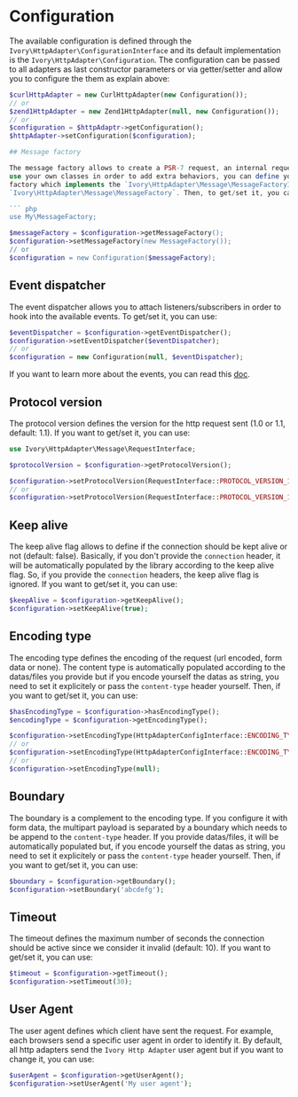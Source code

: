 # Configuration

The available configuration is defined through the `Ivory\HttpAdapter\ConfigurationInterface` and its default
implementation is the `Ivory\HttpAdapter\Configuration`. The configuration can be passed to all adapters as last
constructor parameters or via getter/setter and allow you to configure the them as explain above:

``` php
$curlHttpAdapter = new CurlHttpAdapter(new Configuration());
// or
$zend1HttpAdapter = new Zend1HttpAdapter(null, new Configuration());
// or
$configuration = $httpAdaptr->getConfiguration();
$httpAdapter->setConfiguration($configuration);

## Message factory

The message factory allows to create a PSR-7 request, an internal request and an empty response. So, if you want to
use your own classes in order to add extra behaviors, you can define your own and instantiate it in your custom
factory which implements the `Ivory\HttpAdapter\Message\MessageFactoryInterface` or extends the
`Ivory\HttpAdapter\Message\MessageFactory`. Then, to get/set it, you can use:

``` php
use My\MessageFactory;

$messageFactory = $configuration->getMessageFactory();
$configuration->setMessageFactory(new MessageFactory());
// or
$configuration = new Configuration($messageFactory);
```

## Event dispatcher

The event dispatcher allows you to attach listeners/subscribers in order to hook into the available events. To get/set
it, you can use:

``` php
$eventDispatcher = $configuration->getEventDispatcher();
$configuration->setEventDispatcher($eventDispatcher);
// or
$configuration = new Configuration(null, $eventDispatcher);
```

If you want to learn more about the events, you can read this [doc](/doc/events.md).

## Protocol version

The protocol version defines the version for the http request sent (1.0 or 1.1, default: 1.1). If you want to get/set
it, you can use:

``` php
use Ivory\HttpAdapter\Message\RequestInterface;

$protocolVersion = $configuration->getProtocolVersion();

$configuration->setProtocolVersion(RequestInterface::PROTOCOL_VERSION_10);
// or
$configuration->setProtocolVersion(RequestInterface::PROTOCOL_VERSION_11);
```

## Keep alive

The keep alive flag allows to define if the connection should be kept alive or not (default: false). Basically, if you
don't provide the `connection` header, it will be automatically populated by the library according to the keep alive
flag. So, if you provide the `connection` headers, the keep alive flag is ignored. If you want to get/set it, you can
use:

``` php
$keepAlive = $configuration->getKeepAlive();
$configuration->setKeepAlive(true);
```

## Encoding type

The encoding type defines the encoding of the request (url encoded, form data or none). The content type is
automatically populated according to the datas/files you provide but if you encode yourself the datas as string, you
need to set it explicitely or pass the `content-type` header yourself. Then, if you want to get/set it, you can use:

``` php
$hasEncodingType = $configuration->hasEncodingType();
$encodingType = $configuration->getEncodingType();

$configuration->setEncodingType(HttpAdapterConfigInterface::ENCODING_TYPE_URLENCODED);
// or
$configuration->setEncodingType(HttpAdapterConfigInterface::ENCODING_TYPE_FORMDATA);
// or
$configuration->setEncodingType(null);
```

## Boundary

The boundary is a complement to the encoding type. If you configure it with form data, the multipart payload is
separated by a boundary which needs to be append to the `content-type` header. If you provide datas/files, it will be
automatically populated but, if you encode yourself the datas as string, you need to set it explicitely or pass the
`content-type` header yourself. Then, if you want to get/set it, you can use:

``` php
$boundary = $configuration->getBoundary();
$configuration->setBoundary('abcdefg');
```

## Timeout

The timeout defines the maximum number of seconds the connection should be active since we consider it invalid
(default: 10). If you want to get/set it, you can use:

``` php
$timeout = $configuration->getTimeout();
$configuration->setTimeout(30);
```

## User Agent

The user agent defines which client have sent the request. For example, each browsers send a specific user agent in
order to identify it. By default, all http adapters send the `Ivory Http Adapter` user agent but if you want to
change it, you can use:

``` php
$userAgent = $configuration->getUserAgent();
$configuration->setUserAgent('My user agent');
```
